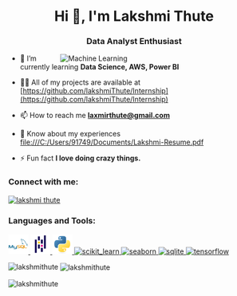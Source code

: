 <h1 align="center">Hi 👋, I'm Lakshmi Thute</h1>
<h3 align="center">Data Analyst Enthusiast</h3>

<img align="right" alt="Machine Learning" width="400" src="https://media.giphy.com/media/Z5VQh0fqT54xG/giphy.gif">

- 🌱 I’m currently learning **Data Science, AWS, Power BI**

- 👨‍💻 All of my projects are available at [https://github.com/lakshmiThute/Internship](https://github.com/lakshmiThute/Internship)

- 📫 How to reach me **laxmirthute@gmail.com**

- 📄 Know about my experiences [file:///C:/Users/91749/Documents/Lakshmi-Resume.pdf](file:///C:/Users/91749/Documents/Lakshmi-Resume.pdf)

- ⚡ Fun fact **I love doing crazy things.**

<h3 align="left">Connect with me:</h3>
<p align="left">
<a href="https://linkedin.com/in/lakshmi thute" target="blank"><img align="center" src="https://raw.githubusercontent.com/rahuldkjain/github-profile-readme-generator/master/src/images/icons/Social/linked-in-alt.svg" alt="lakshmi thute" height="30" width="40" /></a>
</p>

<h3 align="left">Languages and Tools:</h3>
<p align="left"> <a href="https://www.mysql.com/" target="_blank" rel="noreferrer"> <img src="https://raw.githubusercontent.com/devicons/devicon/master/icons/mysql/mysql-original-wordmark.svg" alt="mysql" width="40" height="40"/> </a> <a href="https://pandas.pydata.org/" target="_blank" rel="noreferrer"> <img src="https://raw.githubusercontent.com/devicons/devicon/2ae2a900d2f041da66e950e4d48052658d850630/icons/pandas/pandas-original.svg" alt="pandas" width="40" height="40"/> </a> <a href="https://www.python.org" target="_blank" rel="noreferrer"> <img src="https://raw.githubusercontent.com/devicons/devicon/master/icons/python/python-original.svg" alt="python" width="40" height="40"/> </a> <a href="https://scikit-learn.org/" target="_blank" rel="noreferrer"> <img src="https://upload.wikimedia.org/wikipedia/commons/0/05/Scikit_learn_logo_small.svg" alt="scikit_learn" width="40" height="40"/> </a> <a href="https://seaborn.pydata.org/" target="_blank" rel="noreferrer"> <img src="https://seaborn.pydata.org/_images/logo-mark-lightbg.svg" alt="seaborn" width="40" height="40"/> </a> <a href="https://www.sqlite.org/" target="_blank" rel="noreferrer"> <img src="https://www.vectorlogo.zone/logos/sqlite/sqlite-icon.svg" alt="sqlite" width="40" height="40"/> </a> <a href="https://www.tensorflow.org" target="_blank" rel="noreferrer"> <img src="https://www.vectorlogo.zone/logos/tensorflow/tensorflow-icon.svg" alt="tensorflow" width="40" height="40"/> </a> </p>

<p><img align="left" src="https://github-readme-stats.vercel.app/api/top-langs?username=lakshmithute&show_icons=true&locale=en&layout=compact" alt="lakshmithute" /></p>

<p>&nbsp;<img align="center" src="https://github-readme-stats.vercel.app/api?username=lakshmithute&show_icons=true&locale=en" alt="lakshmithute" /></p>

<p><img align="center" src="https://github-readme-streak-stats.herokuapp.com/?user=lakshmithute&" alt="lakshmithute" /></p>
